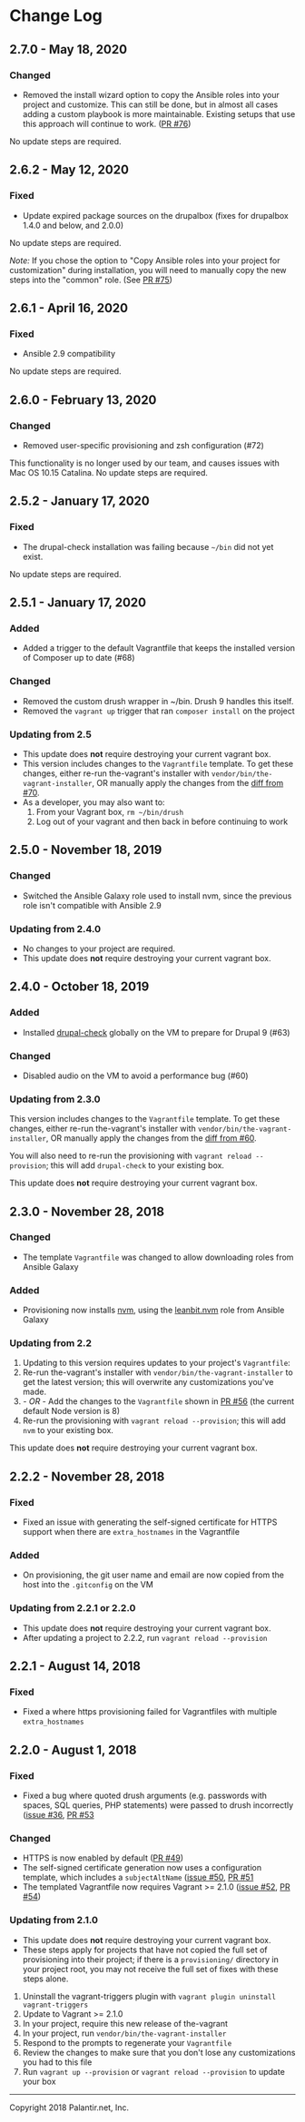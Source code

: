 # Change Log

## 2.7.0 - May 18, 2020

### Changed

* Removed the install wizard option to copy the Ansible roles into your project and customize. This can still be done, but in almost all cases adding a custom playbook is more maintainable. Existing setups that use this approach will continue to work. ([PR #76](https://github.com/palantirnet/the-vagrant/pull/76))

No update steps are required.

## 2.6.2 - May 12, 2020

### Fixed

* Update expired package sources on the drupalbox (fixes for drupalbox 1.4.0 and below, and 2.0.0)

No update steps are required.

_Note:_ If you chose the option to "Copy Ansible roles into your project for customization" during installation, you will need to manually copy the new steps into the "common" role. (See [PR #75](https://github.com/palantirnet/the-vagrant/pull/75/files))

## 2.6.1 - April 16, 2020

### Fixed

* Ansible 2.9 compatibility

No update steps are required.

## 2.6.0 - February 13, 2020

### Changed

* Removed user-specific provisioning and zsh configuration (#72)

This functionality is no longer used by our team, and causes issues with Mac OS 10.15 Catalina. No update steps are required.

## 2.5.2 - January 17, 2020

### Fixed

* The drupal-check installation was failing because `~/bin` did not yet exist.

No update steps are required.

## 2.5.1 - January 17, 2020

### Added

* Added a trigger to the default Vagrantfile that keeps the installed version of Composer up to date (#68)

### Changed

* Removed the custom drush wrapper in ~/bin. Drush 9 handles this itself.
* Removed the `vagrant up` trigger that ran `composer install` on the project

### Updating from 2.5

* This update does **not** require destroying your current vagrant box.
* This version includes changes to the `Vagrantfile` template. To get these changes, either re-run the-vagrant's installer with `vendor/bin/the-vagrant-installer`, OR manually apply the changes from the [diff from #70](https://github.com/palantirnet/the-vagrant/pull/70/files).
* As a developer, you may also want to:
  1. From your Vagrant box, `rm ~/bin/drush`
  2. Log out of your vagrant and then back in before continuing to work

## 2.5.0 - November 18, 2019

### Changed

* Switched the Ansible Galaxy role used to install nvm, since the previous role isn't compatible with Ansible 2.9

### Updating from 2.4.0

* No changes to your project are required.
* This update does **not** require destroying your current vagrant box.

## 2.4.0 - October 18, 2019

### Added

* Installed [drupal-check](https://github.com/mglaman/drupal-check) globally on the VM to prepare for Drupal 9 (#63)

### Changed

* Disabled audio on the VM to avoid a performance bug (#60)

### Updating from 2.3.0

This version includes changes to the `Vagrantfile` template. To get these changes, either re-run the-vagrant's installer with `vendor/bin/the-vagrant-installer`, OR manually apply the changes from the [diff from #60](https://github.com/palantirnet/the-vagrant/pull/60/files).

You will also need to re-run the provisioning with `vagrant reload --provision`; this will add `drupal-check` to your existing box.

This update does **not** require destroying your current vagrant box.

## 2.3.0 - November 28, 2018

### Changed

* The template `Vagrantfile` was changed to allow downloading roles from Ansible Galaxy

### Added

* Provisioning now installs [nvm](https://github.com/creationix/nvm), using the [leanbit.nvm](https://github.com/leanbit/ansible-nvm) role from Ansible Galaxy

### Updating from 2.2

1. Updating to this version requires updates to your project's `Vagrantfile`:
  1. Re-run the-vagrant's installer with `vendor/bin/the-vagrant-installer` to get the latest version; this will overwrite any customizations you've made.
  2. _- OR -_ Add the changes to the `Vagrantfile` shown in [PR #56](https://github.com/palantirnet/the-vagrant/pull/56/files#diff-560ad909e5c24f0a4d43fed0aec59079) (the current default Node version is 8)
2. Re-run the provisioning with `vagrant reload --provision`; this will add `nvm` to your existing box.

This update does **not** require destroying your current vagrant box.

## 2.2.2 - November 28, 2018

### Fixed

* Fixed an issue with generating the self-signed certificate for HTTPS support when there are `extra_hostnames` in the Vagrantfile

### Added

* On provisioning, the git user name and email are now copied from the host into the `.gitconfig` on the VM

### Updating from 2.2.1 or 2.2.0

* This update does **not** require destroying your current vagrant box.
* After updating a project to 2.2.2, run `vagrant reload --provision`


## 2.2.1 - August 14, 2018

### Fixed

* Fixed a where https provisioning failed for Vagrantfiles with multiple `extra_hostnames`

## 2.2.0 - August 1, 2018

### Fixed

* Fixed a bug where quoted drush arguments (e.g. passwords with spaces, SQL queries, PHP statements) were passed to drush incorrectly ([issue #36](https://github.com/palantirnet/the-vagrant/issues/36), [PR #53](https://github.com/palantirnet/the-vagrant/pull/53)

### Changed

* HTTPS is now enabled by default ([PR #49](https://github.com/palantirnet/the-vagrant/pull/49))
* The self-signed certificate generation now uses a configuration template, which includes a `subjectAltName` ([issue #50](https://github.com/palantirnet/the-vagrant/issues/50), [PR #51](https://github.com/palantirnet/the-vagrant/pull/51)
* The templated Vagrantfile now requires Vagrant >= 2.1.0 ([issue #52](https://github.com/palantirnet/the-vagrant/issues/52), [PR #54](https://github.com/palantirnet/the-vagrant/pull/54))

### Updating from 2.1.0

* This update does **not** require destroying your current vagrant box.
* These steps apply for projects that have not copied the full set of provisioning into their project; if there is a `provisioning/` directory in your project root, you may not receive the full set of fixes with these steps alone.

1. Uninstall the vagrant-triggers plugin with `vagrant plugin uninstall vagrant-triggers`
1. Update to Vagrant >= 2.1.0
1. In your project, require this new release of the-vagrant
1. In your project, run `vendor/bin/the-vagrant-installer`
1. Respond to the prompts to regenerate your `Vagrantfile`
1. Review the changes to make sure that you don't lose any customizations you had to this file
1. Run `vagrant up --provision` or `vagrant reload --provision` to update your box

----
Copyright 2018 Palantir.net, Inc.
